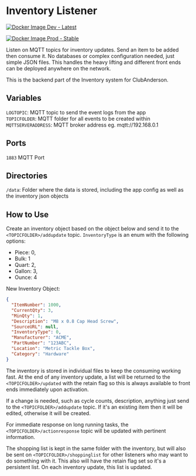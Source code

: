 # Inventory Listener

[![Docker Image Dev - Latest](https://github.com/TheMrAnderson/InventoryListener/actions/workflows/docker-dev.yml/badge.svg?branch=dev)](https://github.com/TheMrAnderson/InventoryListener/actions/workflows/docker-dev.yml)

[![Docker Image Prod - Stable](https://github.com/TheMrAnderson/InventoryListener/actions/workflows/docker-prod.yml/badge.svg?branch=master)](https://github.com/TheMrAnderson/InventoryListener/actions/workflows/docker-prod.yml)

Listen on MQTT topics for inventory updates. Send an item to be added then consume it.  No databases or complex configuration needed, just simple JSON files.  This handles the heavy lifting and different front ends can be deployed anywhere on the network.

This is the backend part of the Inventory system for ClubAnderson.

## Variables

`LOGTOPIC`: MQTT topic to send the event logs from the app<br/>
`TOPICFOLDER`: MQTT folder for all events to be created within<br/>
`MQTTSERVERADDRESS`: MQTT broker address eg. mqtt://192.168.0.1<br/>

## Ports

`1883` MQTT Port<br/>

## Directories

`/data`: Folder where the data is stored, including the app config as well as the inventory json objects<br/>

## How to Use

Create an inventory object based on the object below and send it to the `<TOPICFOLDER>/addupdate` topic.  `InventoryType` is an enum with the following options:

- Piece: 0,
- Bulk: 1
- Quart: 2,
- Gallon: 3,
- Ounce: 4

New Inventory Object:

```json
{
  "ItemNumber": 1000,
  "CurrentQty": 3,
  "MinQty": 1,
  "Description": "M8 x 0.8 Cap Head Screw",
  "SourceURL": null,
  "InventoryType": 0,
  "Manufacturer": "ACME",
  "PartNumber": "123ABC",
  "Location": "Metric Tackle Box",
  "Category": "Hardware"
}

```

The inventory is stored in individual files to keep the consuming working fast.  At the end of any inventory update, a list will be returned to the `<TOPICFOLDER>/updated` with the retain flag so this is always available to front ends immediately upon activation.

If a change is needed, such as cycle counts, description, anything just send to the `<TOPICFOLDER>/addupdate` topic.  If it's an existing item then it will be edited, otherwise it will be created.

For immediate response on long running tasks, the `<TOPICFOLDER>/actionresponse` topic will be updated with pertinent information.

The shopping list is kept in the same folder with the inventory, but will also be sent on `<TOPICFOLDER>/shoppinglist` for other listeners who may want to do something with it.  This also will have the retain flag set so it's a persistent list.  On each inventory update, this list is updated.
